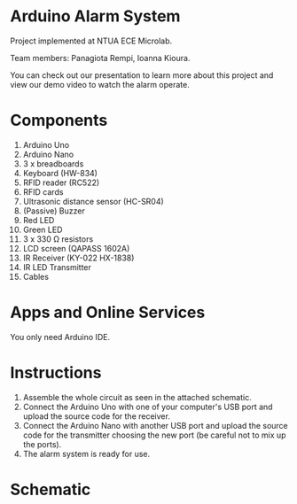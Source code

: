 # Arduino Alarm System 
Project implemented at NTUA ECE Microlab.

Team members: Panagiota Rempi, Ioanna Kioura.

You can check out our presentation to learn more about this project and view our demo video to watch the alarm operate.

# Components
1. Arduino Uno
2. Arduino Nano
3. 3 x breadboards
4. Keyboard (HW-834)
5. RFID reader (RC522)
6. RFID cards
7. Ultrasonic distance sensor (HC-SR04)
8. (Passive) Buzzer 
9. Red LED
10. Green LED
11. 3 x 330 Ω resistors
12. LCD screen (QAPASS 1602A)
13. IR Receiver (KY-022 HX-1838)
14. IR LED Transmitter 
15. Cables

# Apps and Online Services
You only need Arduino IDE.

# Instructions
1. Assemble the whole circuit as seen in the attached schematic.
2. Connect the Arduino Uno with one of your computer's USB port and upload the source code for the receiver.
3. Connect the Arduino Nano with another USB port and upload the source code for the transmitter choosing the new port (be careful not to mix up the ports).
4. The alarm system is ready for use.

# Schematic
